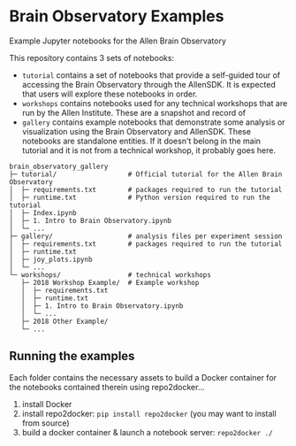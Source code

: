 # Brain Observatory Examples
Example Jupyter notebooks for the Allen Brain Observatory

This repository contains 3 sets of notebooks:

- `tutorial` contains a set of notebooks that provide a self-guided tour of
  accessing the Brain Observatory through the AllenSDK. It is expected that
  users will explore these notebooks in order.
- `workshops` contains notebooks used for any technical workshops that are run
  by the Allen Institute. These are a snapshot and record of
- `gallery` contains example notebooks that demonstrate some analysis or
  visualization using the Brain Observatory and AllenSDK. These notebooks are
  standalone entities. If it doesn't belong in the main tutorial and it is not
  from a technical workshop, it probably goes here.

```
brain_observatory_gallery
├─ tutorial/                  # Official tutorial for the Allen Brain Observatory
│  ├─ requirements.txt        # packages required to run the tutorial    
│  ├─ runtime.txt             # Python version required to run the tutorial
│  ├─ Index.ipynb    
│  ├─ 1. Intro to Brain Observatory.ipynb                              
│  └─ ...      
├─ gallery/                   # analysis files per experiment session
│  ├─ requirements.txt        # packages required to run the tutorial    
│  ├─ runtime.txt              
│  ├─ joy_plots.ipynb           
│  └─ ...                 
└─ workshops/                 # technical workshops
   ├─ 2018 Workshop Example/  # Example workshop
   │  ├─ requirements.txt         
   │  ├─ runtime.txt           
   │  ├─ 1. Intro to Brain Observatory.ipynb                              
   │  └─ ...      
   ├─ 2018 Other Example/
   └─ ...              
```              


## Running the examples

Each folder contains the necessary assets to build a Docker container for the notebooks contained therein using repo2docker...

1. install Docker
2. install repo2docker: `pip install repo2docker` (you may want to install from source)
3. build a docker container & launch a notebook server: `repo2docker ./`

